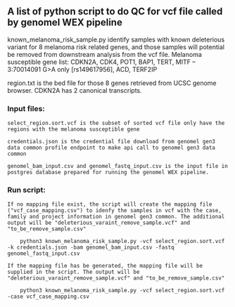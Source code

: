 ## A list of python script to do QC for vcf file called by genomel WEX pipeline

known_melanoma_risk_sample.py identify samples with known deleterious variant for 8 melanoma risk related genes, and those samples will potential be removed from downstream analysis from the vcf file.
Melanoma susceptible gene list: CDKN2A, CDK4, POT1, BAP1, TERT, MITF – 3:70014091 G>A only [rs149617956], ACD, TERF2IP

region.txt is the bed file for those 8 genes retrieved from UCSC genome browser. CDKN2A has 2 canonical transcripts.

### Input files:
    select_region.sort.vcf is the subset of sorted vcf file only have the regions with the melanoma susceptible gene

    credentials.json is the credential file download from genomel gen3 data common profile endpoint to make api call to genomel gen3 data common

    genomel_bam_input.csv and genomel_fastq_input.csv is the input file in postgres database prepared for running the genomel WEX pipeline.

### Run script:
    If no mapping file exist, the script will create the mapping file ("vcf_case_mapping.csv") to idenfy the samples in vcf with the case, family and project information in genomel gen3 common. The additional output will be "deleterious_varaint_remove_sample.vcf" and "to_be_remove_sample.csv"

        python3 known_melanoma_risk_sample.py -vcf select_region.sort.vcf -k credentials.json -bam genomel_bam_input.csv -fastq genomel_fastq_input.csv

    If the mapping file has be generated, the mapping file will be supplied in the script. The output will be "deleterious_varaint_remove_sample.vcf" and "to_be_remove_sample.csv"

        python3 known_melanoma_risk_sample.py -vcf select_region.sort.vcf  -case vcf_case_mapping.csv



